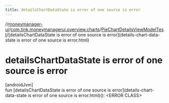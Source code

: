 ```yaml
---
title: detailsChartDataState is error of one source is error
---
```

//[moneymanager-ui](../../../index.html)/[com.tink.moneymanagerui.overview.charts](../index.html)/[PieChartDetailsViewModelTest](index.html)/[detailsChartDataState is error of one source is error](details-chart-data-state is error of one source is error.html)



# detailsChartDataState is error of one source is error



[androidJvm]\
fun [detailsChartDataState is error of one source is error](details-chart-data-state is error of one source is error.html)(): &lt;ERROR CLASS&gt;




